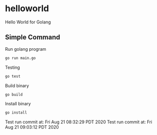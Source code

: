 # helloworld


Hello World for Golang

## Simple Command

Run golang program

```bash
go run main.go
```

Testing

```bash
go test
```

Build binary

```bash
go build
```

Install binary

```bash
go install
```
Test run commit at: Fri Aug 21 08:32:29 PDT 2020
Test run commit at: Fri Aug 21 09:03:12 PDT 2020
